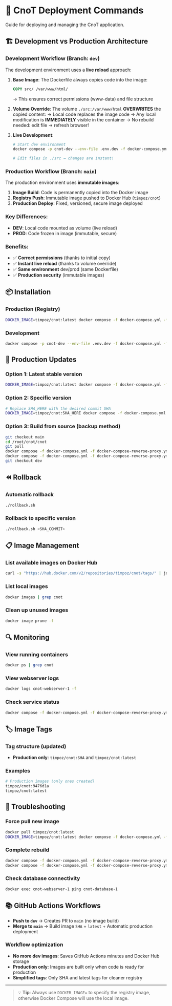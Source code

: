 # 🚀 CnoT Deployment Commands

Guide for deploying and managing the CnoT application.

## 🏗️ Development vs Production Architecture

### Development Workflow (Branch: `dev`)
The development environment uses a **live reload** approach:

1. **Base Image**: The Dockerfile always copies code into the image:
   ```dockerfile
   COPY src/ /var/www/html/
   ```
   → This ensures correct permissions (www-data) and file structure

2. **Volume Override**: The volume `./src:/var/www/html` **OVERWRITES** the copied content:
   → Local code replaces the image code
   → Any local modification is **IMMEDIATELY** visible in the container
   → No rebuild needed: edit file → refresh browser!

3. **Live Development**:
   ```bash
   # Start dev environment
   docker compose -p cnot-dev --env-file .env.dev -f docker-compose.yml -f docker-compose-dev.yml up -d
   
   # Edit files in ./src → changes are instant!
   ```

### Production Workflow (Branch: `main`)
The production environment uses **immutable images**:

1. **Image Build**: Code is permanently copied into the Docker image
2. **Registry Push**: Immutable image pushed to Docker Hub (`timpoz/cnot`)
3. **Production Deploy**: Fixed, versioned, secure image deployed

### Key Differences:
- **DEV**: Local code mounted as volume (live reload)
- **PROD**: Code frozen in image (immutable, secure)

### Benefits:
- ✅ **Correct permissions** (thanks to initial copy)
- ✅ **Instant live reload** (thanks to volume override)
- ✅ **Same environment** dev/prod (same Dockerfile)
- ✅ **Production security** (immutable images)

## 📦 Installation

### Production (Registry)
```bash
DOCKER_IMAGE=timpoz/cnot:latest docker compose -f docker-compose.yml -f docker-compose-reverse-proxy.yml up -d
```

### Development
```bash
docker compose -p cnot-dev --env-file .env.dev -f docker-compose.yml -f docker-compose-dev.yml -f docker-compose-reverse-proxy-dev.yml up -d --build
```

## 🔄 Production Updates

### Option 1: Latest stable version
```bash
DOCKER_IMAGE=timpoz/cnot:latest docker compose -f docker-compose.yml -f docker-compose-reverse-proxy.yml up -d --force-recreate
```

### Option 2: Specific version
```bash
# Replace SHA_HERE with the desired commit SHA
DOCKER_IMAGE=timpoz/cnot:SHA_HERE docker compose -f docker-compose.yml -f docker-compose-reverse-proxy.yml up -d --force-recreate
```

### Option 3: Build from source (backup method)
```bash
git checkout main
cd /root/cnot/cnot
git pull
docker compose -f docker-compose.yml -f docker-compose-reverse-proxy.yml build --no-cache
docker compose -f docker-compose.yml -f docker-compose-reverse-proxy.yml up -d --force-recreate
git checkout dev
```

## ⏪ Rollback

### Automatic rollback
```bash
./rollback.sh
```

### Rollback to specific version
```bash
./rollback.sh <SHA_COMMIT>
```

## 📋 Image Management

### List available images on Docker Hub
```bash
curl -s "https://hub.docker.com/v2/repositories/timpoz/cnot/tags/" | jq -r '.results[] | .name' | head -10
```

### List local images
```bash
docker images | grep cnot
```

### Clean up unused images
```bash
docker image prune -f
```

## 🔍 Monitoring

### View running containers
```bash
docker ps | grep cnot
```

### View webserver logs
```bash
docker logs cnot-webserver-1 -f
```

### Check service status
```bash
docker compose -f docker-compose.yml -f docker-compose-reverse-proxy.yml ps
```

## 🏷️ Image Tags

### Tag structure (updated)
- **Production only**: `timpoz/cnot:SHA` and `timpoz/cnot:latest`

### Examples
```bash
# Production images (only ones created)
timpoz/cnot:9476d1a
timpoz/cnot:latest
```

## 🔧 Troubleshooting

### Force pull new image
```bash
docker pull timpoz/cnot:latest
DOCKER_IMAGE=timpoz/cnot:latest docker compose -f docker-compose.yml -f docker-compose-reverse-proxy.yml up -d --force-recreate
```

### Complete rebuild
```bash
docker compose -f docker-compose.yml -f docker-compose-reverse-proxy.yml down
docker compose -f docker-compose.yml -f docker-compose-reverse-proxy.yml up -d --build --force-recreate
```

### Check database connectivity
```bash
docker exec cnot-webserver-1 ping cnot-database-1
```

## 📚 GitHub Actions Workflows

- **Push to `dev`** → Creates PR to `main` (no image build)
- **Merge to `main`** → Build image `SHA` + `latest` + Automatic production deployment

### Workflow optimization
- **No more dev images**: Saves GitHub Actions minutes and Docker Hub storage
- **Production only**: Images are built only when code is ready for production
- **Simplified tags**: Only SHA and latest tags for cleaner registry

---

> 💡 **Tip**: Always use `DOCKER_IMAGE=` to specify the registry image, otherwise Docker Compose will use the local image.
